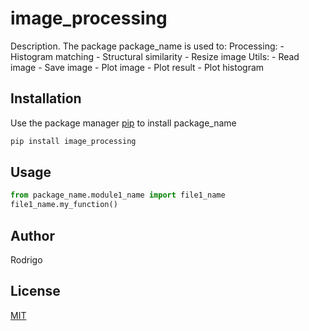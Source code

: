 # image_processing

Description. 
The package package_name is used to:
    Processing:
	    - Histogram matching
	    - Structural similarity
	    - Resize image
    Utils:
	    - Read image
		- Save image
		- Plot image
		- Plot result
		- Plot histogram


## Installation

Use the package manager [pip](https://pip.pypa.io/en/stable/) to install package_name

```bash
pip install image_processing
```

## Usage

```python
from package_name.module1_name import file1_name
file1_name.my_function()
```

## Author
Rodrigo

## License
[MIT](https://choosealicense.com/licenses/mit/)